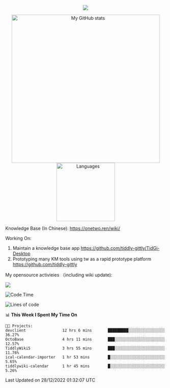 <a href="https://github.com/linonetwo">
    <p align="center">
        <img src="https://github-profile-trophy.vercel.app/?username=linonetwo&column=7&theme=onedark"/>
    </p>
</a>
<a align="center" href="https://github.com/linonetwo">
  <p align="center">
    <img src="https://github-readme-stats.vercel.app/api?username=linonetwo&show_icons=true&count_private=true" alt="My GitHub stats" width="465"/>
    <img src="https://github-readme-stats.vercel.app/api/top-langs/?username=linonetwo&layout=compact&langs_count=10" alt="Languages" height="183">
  </p>
</a>

Knowledge Base (In Chinese): https://onetwo.ren/wiki/

Working On: 

1. Maintain a knowledge base app https://github.com/tiddly-gittly/TidGi-Desktop
1. Prototyping many KM tools using tw as a rapid prototype platform https://github.com/tiddly-gittly

My opensource activieies （including wiki update):

![](https://visitor-badge.glitch.me/badge?page_id=linonetwo.linonetwo)

<!--START_SECTION:waka-->
![Code Time](http://img.shields.io/badge/Code%20Time-1%2C405%20hrs%208%20mins-blue)

![Lines of code](https://img.shields.io/badge/From%20Hello%20World%20I%27ve%20Written-2%20Million%20lines%20of%20code-blue)

📊 **This Week I Spent My Time On** 

```text
🐱‍💻 Projects: 
devclient                12 hrs 6 mins       █████████░░░░░░░░░░░░░░░░   36.27% 
OctoBase                 4 hrs 11 mins       ███░░░░░░░░░░░░░░░░░░░░░░   12.57% 
TiddlyWiki5              3 hrs 55 mins       ███░░░░░░░░░░░░░░░░░░░░░░   11.76% 
ical-calendar-importer   1 hr 53 mins        █░░░░░░░░░░░░░░░░░░░░░░░░   5.65% 
tiddlywiki-calendar      1 hr 45 mins        █░░░░░░░░░░░░░░░░░░░░░░░░   5.26%

```


 Last Updated on 28/12/2022 01:32:07 UTC
<!--END_SECTION:waka-->
